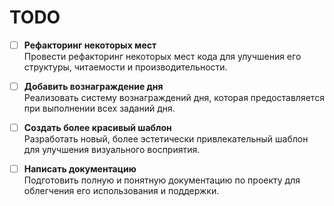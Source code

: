# TODO
- [ ] **Рефакторинг некоторых мест**  
  Провести рефакторинг некоторых мест кода для улучшения его структуры, читаемости и производительности.

- [ ] **Добавить вознаграждение дня**  
  Реализовать систему вознаграждений дня, которая предоставляется при выполнении всех заданий дня.

- [ ] **Создать более красивый шаблон**  
  Разработать новый, более эстетически привлекательный шаблон для улучшения визуального восприятия.

- [ ] **Написать документацию**  
  Подготовить полную и понятную документацию по проекту для облегчения его использования и поддержки.
